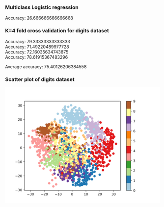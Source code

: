 ### Multiclass Logistic regression
Accuracy:  26.666666666666668

### K=4 fold cross validation for digits dataset
Accuracy:  79.33333333333333 \
Accuracy:  71.49220489977728 \
Accuracy:  72.16035634743875 \
Accuracy:  78.61915367483296

Average accuracy: 75.40126206384558

### Scatter plot of digits dataset

![](../figures/PCA_digits.png)
